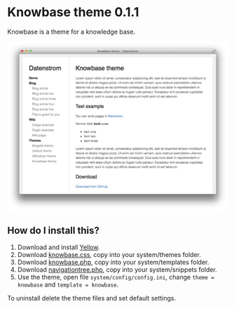 Knowbase theme 0.1.1
====================
Knowbase is a theme for a knowledge base. 

![Screenshot](knowbase-screenshot.jpg?raw=true)

How do I install this?
----------------------
1. Download and install [Yellow](https://github.com/markseu/yellowcms/).  
2. Download [knowbase.css](knowbase.css?raw=true), copy into your system/themes folder.  
3. Download [knowbase.php](knowbase.php?raw=true), copy into your system/templates folder.  
4. Download [navigationtree.php](https://github.com/markseu/yellowcms-extensions/blob/master/snippets/navigationtree/navigationtree.php?raw=true), copy into your system/snippets folder. 
5. Use the theme, open file `system/config/config.ini`, change `theme = knowbase` and `template = knowbase`.  

To uninstall delete the theme files and set default settings.